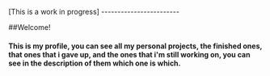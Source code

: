 [This is a work in progress] ------------------------

##Welcome!
#### This is my profile, you can see all my personal projects, the finished ones, that ones that i gave up, and the ones that i'm still working on, you can  see in the description of them which one is which.
